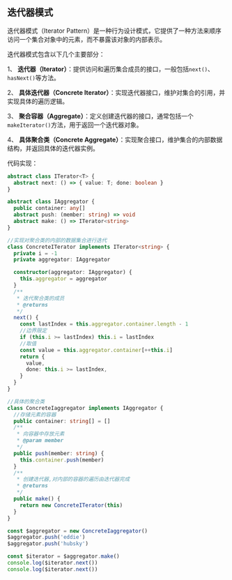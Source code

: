 ## 迭代器模式

迭代器模式（Iterator Pattern）是一种行为设计模式，它提供了一种方法来顺序访问一个集合对象中的元素，而不暴露该对象的内部表示。

迭代器模式包含以下几个主要部分：

1、 **迭代器（Iterator）**：提供访问和遍历集合成员的接口，一般包括`next()`、`hasNext()`等方法。

2、 **具体迭代器（Concrete Iterator）**：实现迭代器接口，维护对集合的引用，并实现具体的遍历逻辑。

3、 **聚合容器（Aggregate）**：定义创建迭代器的接口，通常包括一个`makeIterator()`方法，用于返回一个迭代器对象。

4、 **具体聚合类（Concrete Aggregate）**：实现聚合接口，维护集合的内部数据结构，并返回具体的迭代器实例。

代码实现：

```typescript
abstract class ITerator<T> {
  abstract next: () => { value: T; done: boolean }
}

abstract class IAggregator {
  public container: any[]
  abstract push: (member: string) => void
  abstract make: () => ITerator<string>
}

//实现对聚合类的内部的数据集合进行迭代
class ConcreteITerator implements ITerator<string> {
  private i = -1
  private aggregator: IAggregator

  constructor(aggregator: IAggregator) {
    this.aggregator = aggregator
  }
  /**
   * 迭代聚合类的成员
   * @returns
   */
  next() {
    const lastIndex = this.aggregator.container.length - 1
    //边界限定
    if (this.i >= lastIndex) this.i = lastIndex
    //取值
    const value = this.aggregator.container[++this.i]
    return {
      value,
      done: this.i >= lastIndex,
    }
  }
}

//具体的聚合类
class ConcreteIaggregator implements IAggregator {
  //存储元素的容器
  public container: string[] = []
  /**
   * 向容器中存放元素
   * @param member
   */
  public push(member: string) {
    this.container.push(member)
  }
  /**
   * 创建迭代器,对内部的容器的遍历由迭代器完成
   * @returns
   */
  public make() {
    return new ConcreteITerator(this)
  }
}

const $aggregator = new ConcreteIaggregator()
$aggregator.push('eddie')
$aggregator.push('hubsky')

const $iterator = $aggregator.make()
console.log($iterator.next())
console.log($iterator.next())

```


